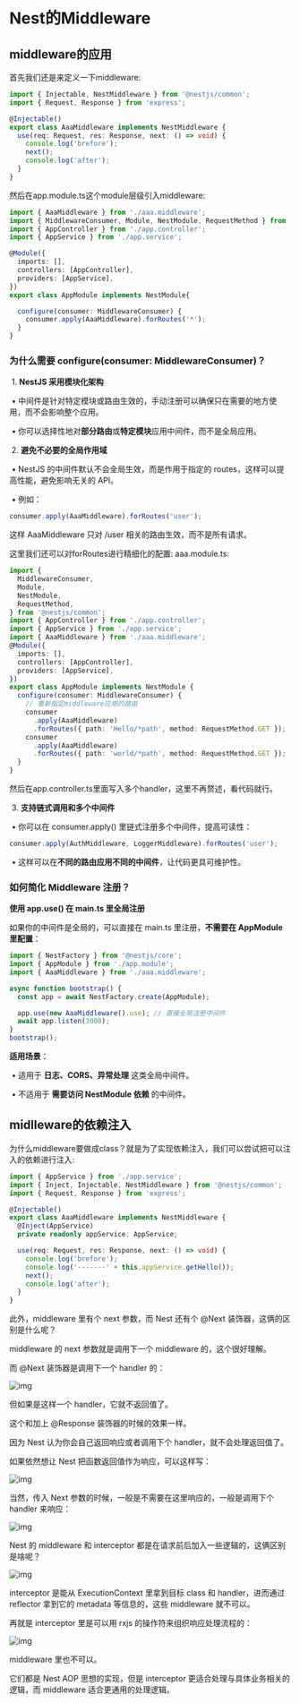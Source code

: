 # Nest的Middleware

## middleware的应用

首先我们还是来定义一下middleware:
```ts
import { Injectable, NestMiddleware } from '@nestjs/common';
import { Request, Response } from 'express';

@Injectable()
export class AaaMiddleware implements NestMiddleware {
  use(req: Request, res: Response, next: () => void) {
    console.log('brefore');
    next();
    console.log('after');
  }
}

```

然后在app.module.ts这个module层级引入middleware:

```typescript
import { AaaMiddleware } from './aaa.middleware';
import { MiddlewareConsumer, Module, NestModule, RequestMethod } from '@nestjs/common';
import { AppController } from './app.controller';
import { AppService } from './app.service';

@Module({
  imports: [],
  controllers: [AppController],
  providers: [AppService],
})
export class AppModule implements NestModule{

  configure(consumer: MiddlewareConsumer) {
    consumer.apply(AaaMiddleware).forRoutes('*');
  }
}


```

### **为什么需要 configure(consumer: MiddlewareConsumer)？**

​	1.	**NestJS 采用模块化架构**

​	•	中间件是针对特定模块或路由生效的，手动注册可以确保只在需要的地方使用，而不会影响整个应用。

​	•	你可以选择性地对**部分路由**或**特定模块**应用中间件，而不是全局应用。

​	2.	**避免不必要的全局作用域**

​	•	NestJS 的中间件默认不会全局生效，而是作用于指定的 routes，这样可以提高性能，避免影响无关的 API。

​	•	例如：

```typescript
consumer.apply(AaaMiddleware).forRoutes('user');
```

这样 AaaMiddleware 只对 /user 相关的路由生效，而不是所有请求。

这里我们还可以对forRoutes进行精细化的配置:
aaa.module.ts:

```typescript
import {
  MiddlewareConsumer,
  Module,
  NestModule,
  RequestMethod,
} from '@nestjs/common';
import { AppController } from './app.controller';
import { AppService } from './app.service';
import { AaaMiddleware } from './aaa.middleware';
@Module({
  imports: [],
  controllers: [AppController],
  providers: [AppService],
})
export class AppModule implements NestModule {
  configure(consumer: MiddlewareConsumer) {
    // 重新指定middleware应用的路由
    consumer
      .apply(AaaMiddleware)
      .forRoutes({ path: 'Hello/*path', method: RequestMethod.GET });
    consumer
      .apply(AaaMiddleware)
      .forRoutes({ path: 'world/*path', method: RequestMethod.GET });
  }
}

```

然后在app.controller.ts里面写入多个handler，这里不再赘述，看代码就行。

​	3.	**支持链式调用和多个中间件**

​	•	你可以在 consumer.apply() 里链式注册多个中间件，提高可读性：

```typescript
consumer.apply(AuthMiddleware, LoggerMiddleware).forRoutes('user');
```

​	•	这样可以在**不同的路由应用不同的中间件**，让代码更具可维护性。



### **如何简化 Middleware 注册？**



**使用 app.use() 在 main.ts 里全局注册**

如果你的中间件是全局的，可以直接在 main.ts 里注册，**不需要在 AppModule 里配置**：

```typescript
import { NestFactory } from '@nestjs/core';
import { AppModule } from './app.module';
import { AaaMiddleware } from './aaa.middleware';

async function bootstrap() {
  const app = await NestFactory.create(AppModule);

  app.use(new AaaMiddleware().use); // 直接全局注册中间件
  await app.listen(3000);
}
bootstrap();
```

**适用场景**：

​	•	适用于 **日志、CORS、异常处理** 这类全局中间件。

​	•	不适用于 **需要访问 NestModule 依赖** 的中间件。



## midlleware的依赖注入

为什么middleware要做成class？就是为了实现依赖注入，我们可以尝试把可以注入的依赖进行注入:
```typescript
import { AppService } from './app.service';
import { Inject, Injectable, NestMiddleware } from '@nestjs/common';
import { Request, Response } from 'express';

@Injectable()
export class AaaMiddleware implements NestMiddleware {
  @Inject(AppService)
  private readonly appService: AppService;

  use(req: Request, res: Response, next: () => void) {
    console.log('brefore');
    console.log('-------' + this.appService.getHello());
    next();
    console.log('after');
  }
}

```



此外，middleware 里有个 next 参数，而 Nest 还有个 @Next 装饰器，这俩的区别是什么呢？

middleware 的 next 参数就是调用下一个 middleware 的，这个很好理解。

而 @Next 装饰器是调用下一个 handler 的：

![img](https://p1-juejin.byteimg.com/tos-cn-i-k3u1fbpfcp/4109a967aac045079f337e77dc94b59c~tplv-k3u1fbpfcp-jj-mark:3024:0:0:0:q75.awebp)

但如果是这样一个 handler，它就不返回值了。

这个和加上 @Response 装饰器的时候的效果一样。

因为 Nest 认为你会自己返回响应或者调用下个 handler，就不会处理返回值了。

如果依然想让 Nest 把函数返回值作为响应，可以这样写：

![img](https://p6-juejin.byteimg.com/tos-cn-i-k3u1fbpfcp/d080ce7f3a4e4e3193476ba78f938a21~tplv-k3u1fbpfcp-jj-mark:3024:0:0:0:q75.awebp)

当然，传入 Next 参数的时候，一般是不需要在这里响应的，一般是调用下个 handler 来响应：

![img](https://p3-juejin.byteimg.com/tos-cn-i-k3u1fbpfcp/9313211d72a44cf7a1dc899932eda3f4~tplv-k3u1fbpfcp-jj-mark:3024:0:0:0:q75.awebp)



Nest 的 middleware 和 interceptor 都是在请求前后加入一些逻辑的，这俩区别是啥呢？

![img](https://p9-juejin.byteimg.com/tos-cn-i-k3u1fbpfcp/013d75fb98f045ecb06aee78c6689ad6~tplv-k3u1fbpfcp-jj-mark:3024:0:0:0:q75.awebp)

interceptor 是能从 ExecutionContext 里拿到目标 class 和 handler，进而通过 reflector 拿到它的 metadata 等信息的，这些 middleware 就不可以。

再就是 interceptor 里是可以用 rxjs 的操作符来组织响应处理流程的：

![img](https://p9-juejin.byteimg.com/tos-cn-i-k3u1fbpfcp/2b5826ac6aec4c0ea2ebb3fba0d69424~tplv-k3u1fbpfcp-jj-mark:3024:0:0:0:q75.awebp)

middleware 里也不可以。

它们都是 Nest AOP 思想的实现，但是 interceptor 更适合处理与具体业务相关的逻辑，而 middleware 适合更通用的处理逻辑。


